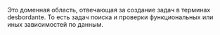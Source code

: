 Это доменная область, отвечающая за создание задач в терминах desbordante. То есть задач поиска и проверки функциональных или иных зависимостей по данным.
